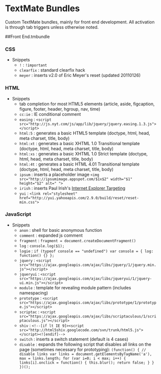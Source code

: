 #  TextMate Bundles

Custom TextMate bundles, mainly for front end development. All activation is through tab triggers unless otherwise noted.

##Front End.tmbundle

### CSS

+ Snippets
  - `!` : `!important`
  - `clearfix` : standard clearfix hack
  - `meyer` : inserts v2.0 of Eric Meyer's reset (updated 20110126)

### HTML

+ Snippets
  - tab completion for most HTML5 elements (article, aside, figcaption, figure, footer, header, hgroup, nav, time)
  - `cc:ie` : IE conditional comment
  - `easing` : `<script src="http://js.nyt.com/js/app/lib/jquery/jquery.easing.1.3.js"></script>`
  - `html:5` : generates a basic HTML5 template (doctype, html, head, meta charset, title, body)
  - `html:xt` : generates a basic XHTML 1.0 Transitional template (doctype, html, head, meta charset, title, body)
  - `html:xs` : generates a basic XHTML 1.0 Strict template (doctype, html, head, meta charset, title, body)
  - `html:4t` : generates a basic HTML 4.01 Transitional template (doctype, html, head, meta charset, title, body)
  - `ipsum` : inserts a placeholder image `<img src="http://ipsumimage.appspot.com/$1x$2" width="$1" height="$2" alt=" ">`
  - `irish` : inserts Paul Irish's [Internet Explorer Targeting](http://paulirish.com/2008/conditional-stylesheets-vs-css-hacks-answer-neither/)
  - `yui` : `<link rel="stylesheet" href="http://yui.yahooapis.com/2.9.0/build/reset/reset-min.css">`
  
### JavaScript

+ Snippets
  - `anon` : shell for basic anonymous function
  - `comment` : expanded js comment
  - `fragment` : `fragment = document.createDocumentFragment()`
  - `log` : `console.log($1);`
  - `logie` : `if (typeof console == "undefined") var console = { log: function() {} };`
  - `jquery` : `<script src="https://ajax.googleapis.com/ajax/libs/jquery/1/jquery.min.js"></script>`
  - `jqueryui` : `<script src="https://ajax.googleapis.com/ajax/libs/jqueryui/1/jquery-ui.min.js"></script>`
  - `module` : template for revealing module pattern (includes namespacing)
  - `prototype` : `<script src="https://ajax.googleapis.com/ajax/libs/prototype/1/prototype.js"></script>`
  - `scriptac` : `<script src="https://ajax.googleapis.com/ajax/libs/scriptaculous/1/scriptaculous.js"></script>`
  - `shiv` : `<!--[if lt IE 9]><script src="http://html5shiv.googlecode.com/svn/trunk/html5.js"></script><![endif]-->`
  - `switch` : inserts a switch statement (default is 4 cases)
  - `disable` : expands the following script that disables all links on the page (sometimes necessary for prototyping):
  `(function() { // disable links
    var links = document.getElementsByTagName('a'), max = links.length;
    for (var i=0; i < max; i++) {
      links[i].onclick = function() {
        this.blur();
        return false;
      }
    }
  })();`